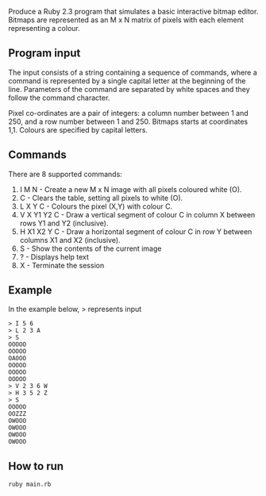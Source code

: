 Produce a Ruby 2.3 program that simulates a basic interactive bitmap editor. Bitmaps are represented as an M x N matrix of pixels with each element representing a colour.

## Program input

The input consists of a string containing a sequence of commands, where a command is represented by a single capital letter at the beginning of the line. Parameters of the command are separated by white spaces and they follow the command character.

Pixel co-ordinates are a pair of integers: a column number between 1 and 250, and a row number between 1 and 250. Bitmaps starts at coordinates 1,1. Colours are specified by capital letters.

## Commands

There are 8 supported commands:

1. I M N - Create a new M x N image with all pixels coloured white (O).
2. C - Clears the table, setting all pixels to white (O).
3. L X Y C - Colours the pixel (X,Y) with colour C.
4. V X Y1 Y2 C - Draw a vertical segment of colour C in column X between rows Y1 and Y2 (inclusive).
5. H X1 X2 Y C - Draw a horizontal segment of colour C in row Y between columns X1 and X2 (inclusive).
6. S - Show the contents of the current image
7. ? - Displays help text
8. X - Terminate the session

## Example

In the example below, > represents input

```
> I 5 6
> L 2 3 A
> S
OOOOO
OOOOO
OAOOO
OOOOO
OOOOO
OOOOO
> V 2 3 6 W
> H 3 5 2 Z
> S
OOOOO
OOZZZ
OWOOO
OWOOO
OWOOO
OWOOO
```

## How to run
```
ruby main.rb
```

